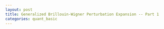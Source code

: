 ```yaml
---
layout: post
title: Generalized Brillouin-Wigner Perturbation Expansion -- Part 1
categories: quant_basic 
---
```

